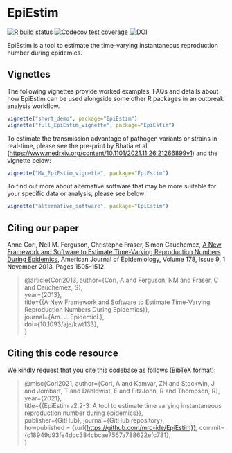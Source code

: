 # EpiEstim

<!-- badges: start -->
[![R build status](https://github.com/mrc-ide/EpiEstim/workflows/R-CMD-check/badge.svg)](https://github.com/mrc-ide/EpiEstim/actions)
[![Codecov test coverage](https://codecov.io/gh/annecori/EpiEstim/branch/master/graph/badge.svg)](https://codecov.io/gh/annecori/EpiEstim?branch=master)
[![DOI](https://zenodo.org/badge/DOI/10.5281/zenodo.3871387.svg)](https://doi.org/10.5281/zenodo.3871387)
<!-- badges: end -->

EpiEstim is a tool to estimate the time-varying instantaneous reproduction number during epidemics.

## Vignettes
The following vignettes provide worked examples, FAQs and details about how EpiEstim can be used alongside some other R packages in an outbreak analysis workflow.

```r
vignette("short_demo", package="EpiEstim")
vignette("full_EpiEstim_vignette", package="EpiEstim")
```

To estimate the transmission advantage of pathogen variants or strains in real-time, please see the pre-print by Bhatia et al (https://www.medrxiv.org/content/10.1101/2021.11.26.21266899v1) and the vignette below:

```r
vignette("MV_EpiEstim_vignette", package="EpiEstim")   
```

To find out more about alternative software that may be more suitable for your specific data or analysis, please see below:

```r
vignette("alternative_software", package="EpiEstim")
```

## Citing our paper
Anne Cori, Neil M. Ferguson, Christophe Fraser, Simon Cauchemez, [A New Framework and Software to Estimate Time-Varying Reproduction Numbers During Epidemics](https://doi.org/10.1093/aje/kwt133), American Journal of Epidemiology, Volume 178, Issue 9, 1 November 2013, Pages 1505–1512. 

> @article{Cori2013,
 author={Cori, A and Ferguson, NM and Fraser, C and Cauchemez, S},  
 year={2013},  
 title={{A New Framework and Software to Estimate Time-Varying Reproduction Numbers During Epidemics}},  
 journal={Am. J. Epidemiol.},  
 doi={10.1093/aje/kwt133},  
}


## Citing this code resource
We kindly request that you cite this codebase as follows (BibTeX format):

> @misc{Cori2021,
 author={Cori, A and Kamvar, ZN and Stockwin, J and Jombart, T and Dahlqwist, E and FitzJohn, R and Thompson, R},  
 year={2021},  
 title={{EpiEstim v2.2-3: A tool to estimate time varying instantaneous reproduction number during epidemics}},  
 publisher={GitHub},
 journal={GitHub repository},  
 howpublished = {\url{https://github.com/mrc-ide/EpiEstim}},
 commit={c18949d93fe4dcc384cbcae7567a788622efc781},  
}
